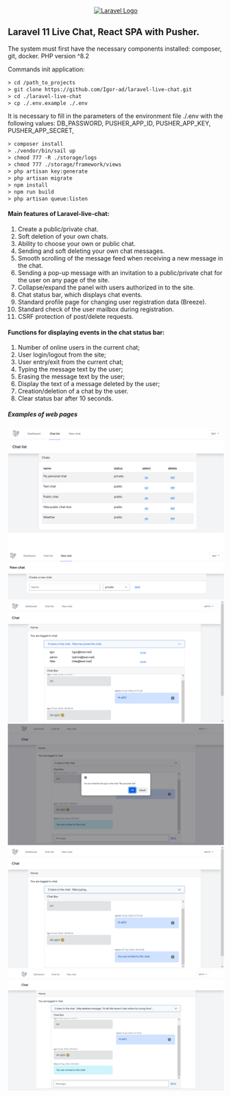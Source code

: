 <p align="center"><a href="https://laravel.com" target="_blank"><img src="https://raw.githubusercontent.com/laravel/art/master/logo-lockup/5%20SVG/2%20CMYK/1%20Full%20Color/laravel-logolockup-cmyk-red.svg" width="400" alt="Laravel Logo"></a></p>


## Laravel 11 Live Chat, React SPA with Pusher.

The system must first have the necessary components installed: composer, git, docker. PHP version ^8.2  

Commands init application:

```
> cd /path_to_projects
> git clone https://github.com/Igor-ad/laravel-live-chat.git
> cd ./laravel-live-chat
> cp ./.env.example ./.env

```

It is necessary to fill in the parameters of the environment file ./.env with the following values:
DB_PASSWORD,
PUSHER_APP_ID,
PUSHER_APP_KEY,
PUSHER_APP_SECRET,

```
> composer install
> ./vendor/bin/sail up
> chmod 777 -R ./storage/logs
> chmod 777 ./storage/framework/views
> php artisan key:generate
> php artisan migrate
> npm install 
> npm run build
> php artisan queue:listen

```

#### Main features of Laravel-live-chat:
1. Create a public/private chat.        
2. Soft deletion of your own chats.
3. Ability to choose your own or public chat.
4. Sending and soft deleting your own chat messages.
5. Smooth scrolling of the message feed when receiving a new message in the chat.
6. Sending a pop-up message with an invitation to a public/private chat for the user on any page of the site.
7. Collapse/expand the panel with users authorized in to the site.
8. Chat status bar, which displays chat events.
9. Standard profile page for changing user registration data (Breeze).
10. Standard check of the user mailbox during registration.
11. CSRF protection of post/delete requests.

#### Functions for displaying events in the chat status bar:
1. Number of online users in the current chat;
2. User login/logout from the site;
3. User entry/exit from the current chat;
4. Typing the message text by the user;
5. Erasing the message text by the user;
6. Display the text of a message deleted by the user;
7. Creation/deletion of a chat by the user.
8. Clear status bar after 10 seconds.

##### Examples of web pages

![image](public/img/chat_list.png)
![image](public/img/create_chat.png)
![image](public/img/chat_box.png)
![image](public/img/invite_modal.png)
![image](public/img/admin_chat_box.png)
![image](public/img/deleting_message_chat_box.png)
